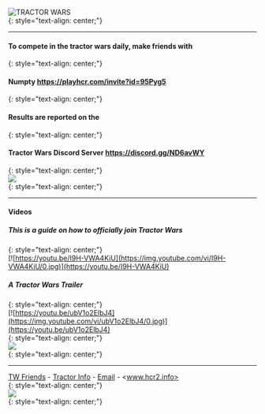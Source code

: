 ![TRACTOR WARS](https://media.discordapp.net/attachments/783423393797767189/817763628857688124/TW-logo5.png?width=559&height=559)  
 {: style="text-align: center;"}
 
***

#### **To compete in the tractor wars daily, make friends with**  
{: style="text-align: center;"}  
#### Numpty <https://playhcr.com/invite?id=95Pyg5>   
{: style="text-align: center;"}  
#### **Results are reported on the**    
{: style="text-align: center;"}  
#### Tractor Wars Discord Server <https://discord.gg/ND6avWY>   
{: style="text-align: center;"}  
[![](https://media.discordapp.net/attachments/716010700656607312/837037633422098542/Presentation1.gif)](https://sketchfab.com/3d-models/hcr2-tractor-de8ebfc9e3704da5bf60a2c242584e80)  
{: style="text-align: center;"}  

***
#### Videos  
##### **This is a guide on how to officially join Tractor Wars**  
{: style="text-align: center;"}  
[![https://youtu.be/I9H-VWA4KiU](https://img.youtube.com/vi/I9H-VWA4KiU/0.jpg)](https://youtu.be/I9H-VWA4KiU)  
##### **A Tractor Wars Trailer**  
{: style="text-align: center;"}  
[![https://youtu.be/ubV1o2ElbJ4](https://img.youtube.com/vi/ubV1o2ElbJ4/0.jpg)](https://youtu.be/ubV1o2ElbJ4)  
{: style="text-align: center;"}  
 ![](https://cdn.discordapp.com/attachments/813824578077196338/815238695656489020/bundleimage_tractor.png)  
 {: style="text-align: center;"}  
***

 [TW Friends](http://TWfriends.hcr2.info) - [Tractor Info](http://tractor.hcr2.info) - [Email](mailto:dadahcr2@gmail.com) - <www.hcr2.info>    
{: style="text-align: center;"}  
![](https://media.discordapp.net/attachments/806343355264401478/841864986590576660/2A8C00CC-70A7-4510-8847-09C3360CA512.png?width=100&height=100)  
{: style="text-align: center;"}  
